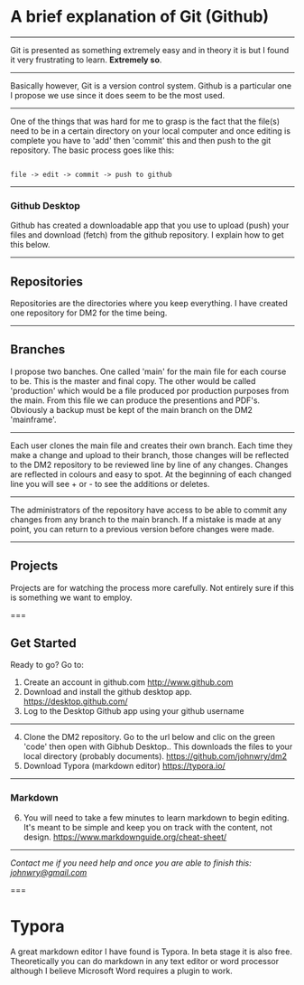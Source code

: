 # A brief explanation of Git (Github) #

---

Git is presented as something extremely easy and in theory it is but I found it very frustrating to learn. **Extremely so**. 

---

Basically however, Git is a version control system. Github is a particular one I propose we use since it does seem to be the most used. 

---

One of the things that was hard for me to grasp is the fact that the file(s) need to be in a certain directory on your local computer and once editing is complete you have to 'add' then 'commit' this and then push to the git repository. 
The basic process goes like this:

```

file -> edit -> commit -> push to github

```


---
### Github Desktop ###

Github has created a downloadable app that you use to upload (push) your files and download (fetch) from the github repository. I explain how to get this below. 


---

## Repositories ##

Repositories are the directories where you keep everything. I have created one repository for DM2 for the time being. 

---

## Branches ##

I propose two banches. One called 'main' for the main file for each course to be. This is the master and final copy.  The other would be called 'production' which would be a file produced por production purposes from the main. From this file we can produce the presentions and PDF's. 
Obviously a backup must be kept of the main branch on the DM2 'mainframe'. 

---

Each user clones the main file and creates their own branch. Each time they make a change and upload to their branch, those changes will be reflected to the DM2 repository to be reviewed line by line of any changes. Changes are reflected in colours and easy to spot. At the beginning of each changed line you will see + or - to see the additions or deletes. 

---

The administrators of the repository have access to be able to commit any changes from any branch to the main branch. If a mistake is made at any point, you can return to a previous version before changes were made. 

---

## Projects ##

Projects are for watching the process more carefully. Not entirely sure if this is something we want to employ. 

===

## Get Started ##

Ready to go? Go to:

1. Create an account in github.com
	http://www.github.com
2. Download and install the github desktop app. 
	https://desktop.github.com/
3. Log to the Desktop Github app using your github username

---

4. Clone the DM2 repository. Go to the url below and clic on the green 'code' then open with Gibhub Desktop.. This downloads the files to your local directory (probably documents). 
	https://github.com/johnwry/dm2
5. Download Typora (markdown editor)
	https://typora.io/
	
---
### Markdown ###

6. You will need to take a few minutes to learn markdown to begin editing. It's meant to be simple and keep you on track with the content, not design. 
	https://www.markdownguide.org/cheat-sheet/

---

*Contact me if you need help and once you are able to finish this: johnwry@gmail.com*


===

# Typora # 
A great markdown editor I have found is Typora. In beta stage it is also free. 
Theoretically you can do markdown in any text editor or word processor although I believe Microsoft Word requires a plugin to work. 
